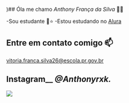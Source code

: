 )## Óla me chamo _Anthony França da Silva_ 🦋🌙


-Sou estudante 🖤⭐
-Estou estudando no [Alura](https://www.alura.com.br)

## Entre em contato comigo 📫
vitoria.franca.silva26@escola.pr.gov.br

## Instagram__ _@Anthonyrxk._

![](https://tenor.com/pt-BR/view/alucard-castlevania-gif-18998830)
